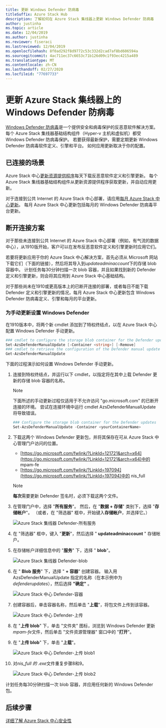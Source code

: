 ```yaml
---
title: 更新 Windows Defender 防病毒
titleSuffix: Azure Stack Hub
description: 了解如何在 Azure Stack 集线器上更新 Windows Defender 防病毒
author: justinha
ms.topic: article
ms.date: 12/04/2019
ms.author: justinha
ms.reviewer: fiseraci
ms.lastreviewed: 12/04/2019
ms.openlocfilehash: 8f0ad292f8d9772c53c332d2cad7af8bd606594a
ms.sourcegitcommit: 4ac711ec37c6653c71b126d09c1f93ec4215a489
ms.translationtype: MT
ms.contentlocale: zh-CN
ms.lasthandoff: 02/27/2020
ms.locfileid: "77697733"
---
```

# <a name="update-windows-defender-antivirus-on-azure-stack-hub"></a>更新 Azure Stack 集线器上的 Windows Defender 防病毒

[Windows Defender 防病毒](https://docs.microsoft.com/windows/security/threat-protection/windows-defender-antivirus/windows-defender-antivirus-in-windows-10)是一个提供安全和病毒保护的反恶意软件解决方案。 每个 Azure Stack 集线器基础结构组件（Hyper-v 主机和虚拟机）都受 Windows Defender 防病毒保护。 若要获得最新保护，需要定期更新 Windows Defender 防病毒软件定义、引擎和平台。 如何应用更新取决于你的配置。

## <a name="connected-scenario"></a>已连接的场景

Azure Stack 中心[更新资源提供程序](azure-stack-updates.md#the-update-resource-provider)每天下载反恶意软件定义和引擎更新。 每个 Azure Stack 集线器基础结构组件从更新资源提供程序获取更新，并自动应用更新。

对于连接到公共 Internet 的 Azure Stack 中心部署，请应用[每月 Azure Stack 中心更新](azure-stack-apply-updates.md)。 每月 Azure Stack 中心更新包括每月的 Windows Defender 防病毒平台更新。

## <a name="disconnected-scenario"></a>断开连接方案

对于那些未连接到公共 Internet 的 Azure Stack 中心部署（例如，有气流的数据中心），从1910版开始，客户可以在发布反恶意软件定义和引擎更新时应用它们。 

若要将更新应用于你的 Azure Stack 中心解决方案，首先必须从 Microsoft 网站下载它们（下面的链接），然后将其导入到*updateadminaccount*下的存储 blob 容器中。 计划任务每30分钟扫描一次 blob 容器，并且如果找到新的 Defender 定义和引擎更新，则会将其应用到 Azure Stack 中心基础结构。 

对于那些尚未在1910或更高版本上的已断开连接的部署，或者每日不能下载 Defender 定义和引擎更新的情况，每月 Azure Stack 中心更新包含 Windows Defender 防病毒定义、引擎和每月的平台更新。 


### <a name="set-up-windows-defender-for-manual-updates"></a>为手动更新设置 Windows Defender 

在1910版本中，将两个新 cmdlet 添加到了特权终结点，以在 Azure Stack 中心配置 Windows Defender 手动更新。 

```powershell 
### cmdlet to configure the storage blob container for the Defender updates 
Set-AzsDefenderManualUpdate [-Container <string>] [-Remove]  
### cmdlet to retrieve the configuration of the Defender manual update settings 
Get-AzsDefenderManualUpdate  
``` 

下面的过程演示如何设置 Windows Defender 手动更新。 

1. 连接到特权终结点，并运行以下 cmdlet，以指定将在其中上载 Defender 更新的存储 blob 容器的名称。 

   > [!NOTE] 
   > 下面所述的手动更新过程仅适用于不允许访问 "go.microsoft.com" 的已断开连接的环境。 尝试在连接环境中运行 cmdlet AzsDefenderManualUpdate 将导致错误。 

   ```powershell 
   ### Configure the storage blob container for the Defender updates 
   Set-AzsDefenderManualUpdate -Container <yourContainerName>
   ``` 

2. 下载这两个 Windows Defender 更新包，并将其保存在可从 Azure Stack 中心管理门户访问的位置。  

   * [https://go.microsoft.com/fwlink/?LinkId=121721&arch=x64](https://go.microsoft.com/fwlink/?LinkId=121721&arch=x64)中的 mpam-fe 
   * [https://go.microsoft.com/fwlink/?LinkId=197094](https://go.microsoft.com/fwlink/?LinkId=197094)中的 nis_full 

   > [!NOTE] 
   > **每次**需要更新 Defender 签名时，必须下载这两个文件。 

3. 在管理门户中，选择 "**所有服务**"。 然后，在 "**数据 + 存储**" 类别下，选择 "**存储帐户**"。 （或者，在 "筛选器" 框中，开始键入**存储帐户**，并选择它。） 

   ![Azure Stack 集线器 Defender-所有服务](./media/azure-stack-security-av/image1.png)  

4. 在 "筛选器" 框中，键入 "**更新**"，然后选择 " **updateadminaccount** " 存储帐户。 

5. 在存储帐户详细信息中的 "**服务**" 下，选择 " **blob**"。 

   ![Azure Stack 集线器 Defender-blob](./media/azure-stack-security-av/image2.png) 

6. 在 " **Blob 服务**" 下，选择 " **+ 容器**" 创建容器。 输入用 AzsDefenderManualUpdate 指定的名称（在本示例中为*defenderupdates*），然后选择 **"确定"** 。 

   ![Azure Stack 中心 Defender-容器](./media/azure-stack-security-av/image3.png) 

7. 创建容器后，单击容器名称，然后单击 "**上载**"，将包文件上传到该容器。 

   ![Azure Stack 中心 Defender-上传](./media/azure-stack-security-av/image4.png) 

8. 在 "**上传 blob**" 下，单击 "文件夹" 图标，浏览到 Windows Defender 更新*mpam-fe*文件，然后单击 "文件资源管理器" 窗口中的 "**打开**"。 

9. 在 "**上传 blob**" 下，单击 "**上载**"。 

   ![Azure Stack 中心 Defender-上传 blob1](./media/azure-stack-security-av/image5.png) 

1. 对*nis_full 的 .exe*文件重复步骤8和9。 

   ![Azure Stack 中心 Defender-上传 blob2](./media/azure-stack-security-av/image6.png)

计划任务每30分钟扫描一次 blob 容器，并应用任何新的 Windows Defender 包。  

## <a name="next-steps"></a>后续步骤

[详细了解 Azure Stack 中心安全性](azure-stack-security-foundations.md)
